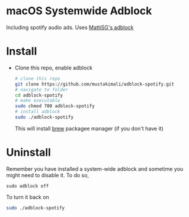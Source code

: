 # macOS Systemwide Adblock
Including spotify audio ads. Uses [MattiSG's adblock](https://github.com/MattiSG/adblock)

# Install

* Clone this repo, enable adblock
   ```bash
   # clone this repo
   git clone https://github.com/mustakimali/adblock-spotify.git
   # navigate to folder
   cd adblock-spotify
   # make executable
   sudo chmod 700 adblock-spotify
   # install adblock
   sudo ./adblock-spotify
   ```
   This will install [brew](https://brew.sh/) packagee manager (if you don't have it)
# Uninstall

Remember you have installed a system-wide adblock and sometime you might need to disable it. To do so,
```
sudo adblock off
```
To turn it back on
```bash
sudo ./adblock-spotify
```